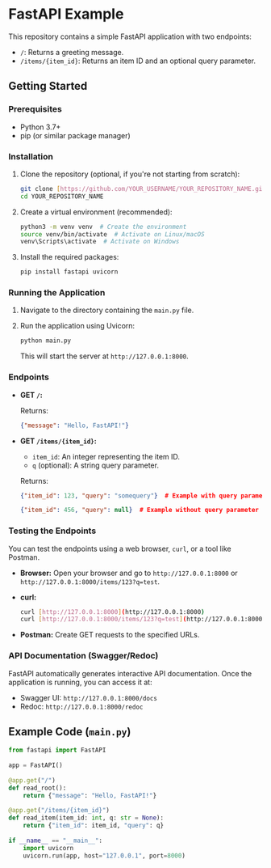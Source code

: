 # FastAPI Example
 
This repository contains a simple FastAPI application with two endpoints:
 
*   `/`: Returns a greeting message.
*   `/items/{item_id}`: Returns an item ID and an optional query parameter.
 
## Getting Started
 
### Prerequisites
 
*   Python 3.7+
*   pip (or similar package manager)
 
### Installation
 
1.  Clone the repository (optional, if you're not starting from scratch):
 
    ```bash
    git clone [https://github.com/YOUR_USERNAME/YOUR_REPOSITORY_NAME.git](https://www.google.com/search?q=https://github.com/YOUR_USERNAME/YOUR_REPOSITORY_NAME.git)  # Replace with your repo URL
    cd YOUR_REPOSITORY_NAME
    ```
 
2.  Create a virtual environment (recommended):
 
    ```bash
    python3 -m venv venv  # Create the environment
    source venv/bin/activate  # Activate on Linux/macOS
    venv\Scripts\activate  # Activate on Windows
    ```
 
3.  Install the required packages:
 
    ```bash
    pip install fastapi uvicorn
    ```
 
### Running the Application
 
1.  Navigate to the directory containing the `main.py` file.
 
2.  Run the application using Uvicorn:
 
    ```bash
    python main.py
    ```
 
    This will start the server at `http://127.0.0.1:8000`.
 
### Endpoints
 
*   **GET `/`:**
 
    Returns:
 
    ```json
    {"message": "Hello, FastAPI!"}
    ```
 
*   **GET `/items/{item_id}`:**
 
    *   `item_id`:  An integer representing the item ID.
    *   `q` (optional): A string query parameter.
 
    Returns:
 
    ```json
    {"item_id": 123, "query": "somequery"}  # Example with query parameter
    ```
 
    ```json
    {"item_id": 456, "query": null}  # Example without query parameter
    ```
 
### Testing the Endpoints
 
You can test the endpoints using a web browser, `curl`, or a tool like Postman.
 
*   **Browser:** Open your browser and go to `http://127.0.0.1:8000` or `http://127.0.0.1:8000/items/123?q=test`.
 
*   **curl:**
 
    ```bash
    curl [http://127.0.0.1:8000](http://127.0.0.1:8000)
    curl [http://127.0.0.1:8000/items/123?q=test](http://127.0.0.1:8000/items/123?q=test)
    ```
 
*   **Postman:** Create GET requests to the specified URLs.
 
### API Documentation (Swagger/Redoc)
 
FastAPI automatically generates interactive API documentation.  Once the application is running, you can access it at:
 
*   Swagger UI: `http://127.0.0.1:8000/docs`
*   Redoc: `http://127.0.0.1:8000/redoc`
 
## Example Code (`main.py`)
 
```python
from fastapi import FastAPI
 
app = FastAPI()
 
@app.get("/")
def read_root():
    return {"message": "Hello, FastAPI!"}
 
@app.get("/items/{item_id}")
def read_item(item_id: int, q: str = None):
    return {"item_id": item_id, "query": q}
 
if __name__ == "__main__":
    import uvicorn
    uvicorn.run(app, host="127.0.0.1", port=8000)
 
 

